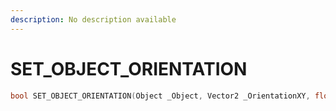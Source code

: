 ```yaml
---
description: No description available 
---
```


# SET_OBJECT_ORIENTATION

```cpp
bool SET_OBJECT_ORIENTATION(Object _Object, Vector2 _OrientationXY, float _OrientationZ);
```